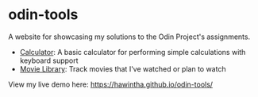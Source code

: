 # odin-tools
A website for showcasing my solutions to the Odin Project's assignments.
- [Calculator](https://hawintha.github.io/odin-tools/tools/calculator.html): A basic calculator for performing simple calculations with keyboard support
- [Movie Library](https://hawintha.github.io/odin-tools/tools/library.html): Track movies that I've watched or plan to watch

View my live demo here: https://hawintha.github.io/odin-tools/
